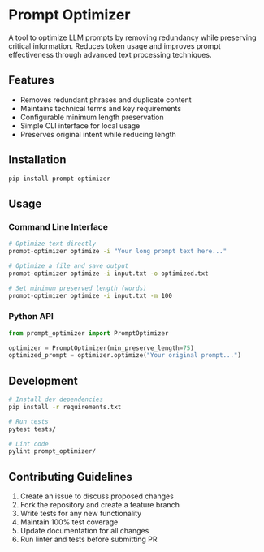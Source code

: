 # Prompt Optimizer

A tool to optimize LLM prompts by removing redundancy while preserving critical information. 
Reduces token usage and improves prompt effectiveness through advanced text processing techniques.

## Features

- Removes redundant phrases and duplicate content
- Maintains technical terms and key requirements
- Configurable minimum length preservation
- Simple CLI interface for local usage
- Preserves original intent while reducing length

## Installation

```bash
pip install prompt-optimizer
```

## Usage

### Command Line Interface
```bash
# Optimize text directly
prompt-optimizer optimize -i "Your long prompt text here..."

# Optimize a file and save output
prompt-optimizer optimize -i input.txt -o optimized.txt

# Set minimum preserved length (words)
prompt-optimizer optimize -i input.txt -m 100
```

### Python API
```python
from prompt_optimizer import PromptOptimizer

optimizer = PromptOptimizer(min_preserve_length=75)
optimized_prompt = optimizer.optimize("Your original prompt...")
```

## Development
```bash
# Install dev dependencies
pip install -r requirements.txt

# Run tests
pytest tests/

# Lint code
pylint prompt_optimizer/
```

## Contributing Guidelines

1. Create an issue to discuss proposed changes
2. Fork the repository and create a feature branch
3. Write tests for any new functionality
4. Maintain 100% test coverage
5. Update documentation for all changes
6. Run linter and tests before submitting PR

